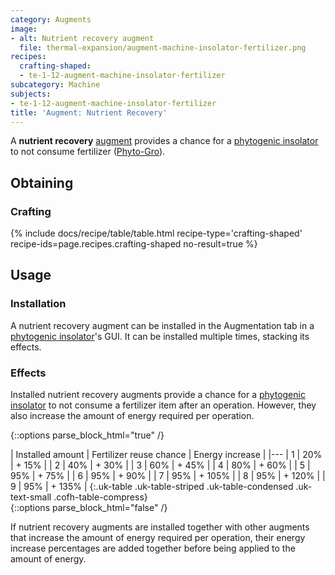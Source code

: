 ```yaml
---
category: Augments
image:
- alt: Nutrient recovery augment
  file: thermal-expansion/augment-machine-insolator-fertilizer.png
recipes:
  crafting-shaped:
  - te-1-12-augment-machine-insolator-fertilizer
subcategory: Machine
subjects:
- te-1-12-augment-machine-insolator-fertilizer
title: 'Augment: Nutrient Recovery'
---
```


A **nutrient recovery** [augment](../augments/) provides a chance for a
[phytogenic insolator](../phytogenic-insolator/) to not consume fertilizer
([Phyto-Gro](../../thermal-foundation/phyto-gro/)).


Obtaining
---------

### Crafting
{% include docs/recipe/table/table.html recipe-type='crafting-shaped' recipe-ids=page.recipes.crafting-shaped no-result=true %}


Usage
-----

### Installation
A nutrient recovery augment can be installed in the Augmentation tab in a
[phytogenic insolator](../phytogenic-insolator/)'s GUI. It can be installed
multiple times, stacking its effects.

### Effects
Installed nutrient recovery augments provide a chance for a [phytogenic
insolator](../phytogenic-insolator/) to not consume a fertilizer item after
an operation. However, they also increase the amount of energy required per
operation.

{::options parse_block_html="true" /}
<div class="uk-overflow-container">
| Installed amount | Fertilizer reuse chance | Energy increase |
|---
| 1 | 20% | + 15% |
| 2 | 40% | + 30% |
| 3 | 60% | + 45% |
| 4 | 80% | + 60% |
| 5 | 95% | + 75% |
| 6 | 95% | + 90% |
| 7 | 95% | + 105% |
| 8 | 95% | + 120% |
| 9 | 95% | + 135% |
{:.uk-table .uk-table-striped .uk-table-condensed .uk-text-small .cofh-table-compress}
</div>
{::options parse_block_html="false" /}

If nutrient recovery augments are installed together with other augments that
increase the amount of energy required per operation, their energy increase
percentages are added together before being applied to the amount of energy.
